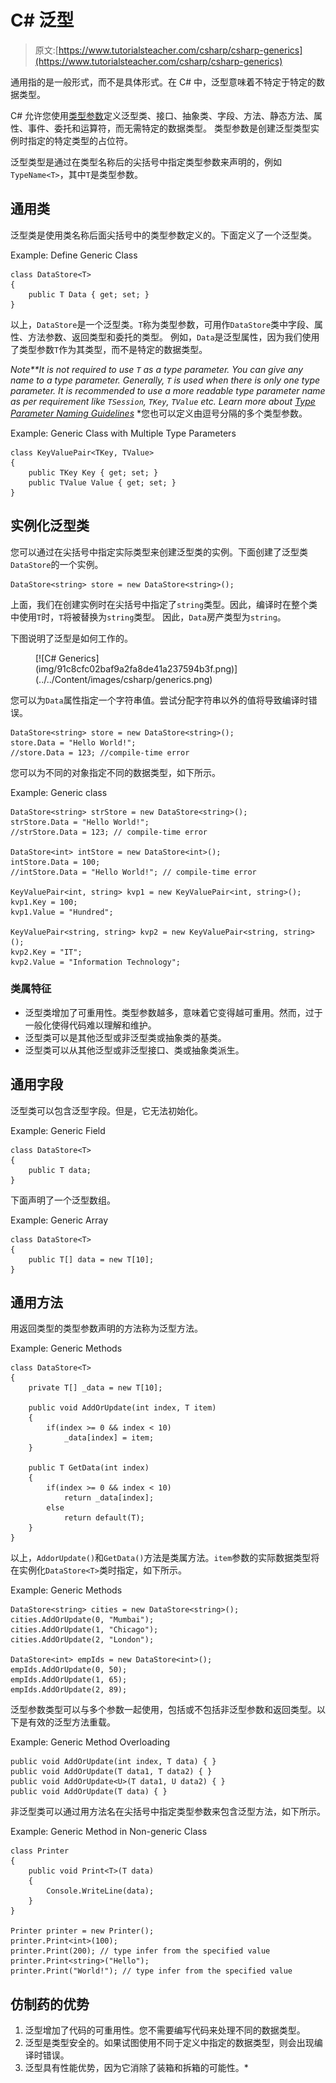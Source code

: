 # C# 泛型

> 原文:[https://www.tutorialsteacher.com/csharp/csharp-generics](https://www.tutorialsteacher.com/csharp/csharp-generics)

通用指的是一般形式，而不是具体形式。在 C# 中，泛型意味着不特定于特定的数据类型。

C# 允许您使用[类型参数](https://docs.microsoft.com/en-us/dotnet/csharp/programming-guide/generics/generic-type-parameters)定义泛型类、接口、抽象类、字段、方法、静态方法、属性、事件、委托和运算符，而无需特定的数据类型。 类型参数是创建泛型类型实例时指定的特定类型的占位符。

泛型类型是通过在类型名称后的尖括号中指定类型参数来声明的，例如`TypeName<T>`，其中`T`是类型参数。

## 通用类

泛型类是使用类名称后面尖括号中的类型参数定义的。下面定义了一个泛型类。

Example: Define Generic Class

```
class DataStore<T>
{
    public T Data { get; set; }
} 
```

以上，`DataStore`是一个泛型类。`T`称为类型参数，可用作`DataStore`类中字段、属性、方法参数、返回类型和委托的类型。 例如，`Data`是泛型属性，因为我们使用了类型参数`T`作为其类型，而不是特定的数据类型。

*Note**It is not required to use `T` as a type parameter. You can give any name to a type parameter. Generally, `T` is used when there is only one type parameter. It is recommended to use a more readable type parameter name as per requirement like `TSession`, `TKey`, `TValue` etc. Learn more about [Type Parameter Naming Guidelines](https://docs.microsoft.com/en-us/dotnet/csharp/programming-guide/generics/generic-type-parameters#type-parameter-naming-guidelines)* *您也可以定义由逗号分隔的多个类型参数。

Example: Generic Class with Multiple Type Parameters

```
class KeyValuePair<TKey, TValue>
{
    public TKey Key { get; set; }
    public TValue Value { get; set; }
} 
```

## 实例化泛型类

您可以通过在尖括号中指定实际类型来创建泛型类的实例。下面创建了泛型类`DataStore`的一个实例。

```
DataStore<string> store = new DataStore<string>(); 
```

上面，我们在创建实例时在尖括号中指定了`string`类型。因此，编译时在整个类中使用`T`时，`T`将被替换为`string`类型。 因此，`Data`房产类型为`string`。

下图说明了泛型是如何工作的。

<figure>[![C# Generics](img/91c8cfc02baf9a2fa8de41a237594b3f.png)](../../Content/images/csharp/generics.png) </figure>

您可以为`Data`属性指定一个字符串值。尝试分配字符串以外的值将导致编译时错误。

```
DataStore<string> store = new DataStore<string>();
store.Data = "Hello World!";
//store.Data = 123; //compile-time error 
```

您可以为不同的对象指定不同的数据类型，如下所示。

Example: Generic class

```
DataStore<string> strStore = new DataStore<string>();
strStore.Data = "Hello World!";
//strStore.Data = 123; // compile-time error

DataStore<int> intStore = new DataStore<int>();
intStore.Data = 100;
//intStore.Data = "Hello World!"; // compile-time error

KeyValuePair<int, string> kvp1 = new KeyValuePair<int, string>();
kvp1.Key = 100;
kvp1.Value = "Hundred";

KeyValuePair<string, string> kvp2 = new KeyValuePair<string, string>();
kvp2.Key = "IT";
kvp2.Value = "Information Technology"; 
```

### 类属特征

*   泛型类增加了可重用性。类型参数越多，意味着它变得越可重用。然而，过于一般化使得代码难以理解和维护。
*   泛型类可以是其他泛型或非泛型类或抽象类的基类。
*   泛型类可以从其他泛型或非泛型接口、类或抽象类派生。

## 通用字段

泛型类可以包含泛型字段。但是，它无法初始化。

Example: Generic Field

```
class DataStore<T>
{
    public T data;
} 
```

下面声明了一个泛型数组。

Example: Generic Array

```
class DataStore<T>
{
    public T[] data = new T[10];
} 
```

## 通用方法

用返回类型的类型参数声明的方法称为泛型方法。

Example: Generic Methods

```
class DataStore<T>
{
    private T[] _data = new T[10];

    public void AddOrUpdate(int index, T item)
    {
        if(index >= 0 && index < 10)
            _data[index] = item;
    }

    public T GetData(int index)
    {
        if(index >= 0 && index < 10)
            return _data[index];
        else 
            return default(T);
    }
} 
```

以上，`AddorUpdate()`和`GetData()`方法是类属方法。`item`参数的实际数据类型将在实例化`DataStore<T>`类时指定，如下所示。

Example: Generic Methods

```
DataStore<string> cities = new DataStore<string>();
cities.AddOrUpdate(0, "Mumbai");
cities.AddOrUpdate(1, "Chicago");
cities.AddOrUpdate(2, "London");

DataStore<int> empIds = new DataStore<int>();
empIds.AddOrUpdate(0, 50);
empIds.AddOrUpdate(1, 65);
empIds.AddOrUpdate(2, 89); 
```

泛型参数类型可以与多个参数一起使用，包括或不包括非泛型参数和返回类型。以下是有效的泛型方法重载。

Example: Generic Method Overloading

```
public void AddOrUpdate(int index, T data) { }
public void AddOrUpdate(T data1, T data2) { }
public void AddOrUpdate<U>(T data1, U data2) { }
public void AddOrUpdate(T data) { } 
```

非泛型类可以通过用方法名在尖括号中指定类型参数来包含泛型方法，如下所示。

Example: Generic Method in Non-generic Class

```
class Printer
{
    public void Print<T>(T data)
    {
        Console.WriteLine(data);
    }
}

Printer printer = new Printer();
printer.Print<int>(100);
printer.Print(200); // type infer from the specified value
printer.Print<string>("Hello");
printer.Print("World!"); // type infer from the specified value 
```

## 仿制药的优势

1.  泛型增加了代码的可重用性。您不需要编写代码来处理不同的数据类型。
2.  泛型是类型安全的。如果试图使用不同于定义中指定的数据类型，则会出现编译时错误。
3.  泛型具有性能优势，因为它消除了装箱和拆箱的可能性。*